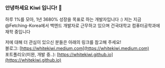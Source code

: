### 안녕하세요 Kiwi 입니다! 👋

하루 1%를 모아, 1년 3680% 성장을 목표로 하는 개발자입니다 :)
저는 지금 @Fetching-Korea에서 백엔드 개발자로 근무하고 있으며 건국대학교 컴퓨터공학과에 재학 중입니다

저에 대해 더 관심이 있으신 분들은 아래의 링크를 참고해 주세요!<br>
블로그: [https://whitekiwi.medium.com](https://whitekiwi.medium.com)<br>
포트폴리오(미완, 개발 중..): [https://whitekiwi.github.io](https://whitekiwi.github.io)

